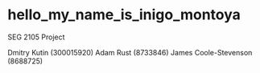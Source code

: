 # hello_my_name_is_inigo_montoya
SEG 2105 Project 

Dmitry Kutin (300015920)
Adam Rust (8733846)
James Coole-Stevenson (8688725)
